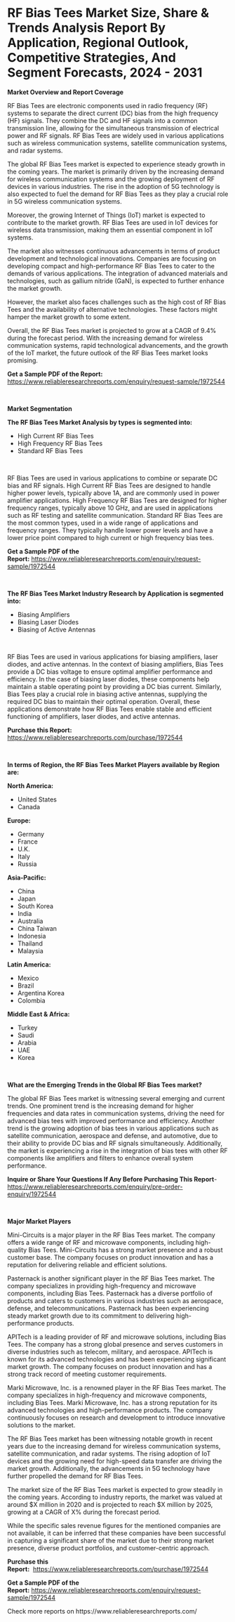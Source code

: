 <p><h1>RF Bias Tees Market Size, Share & Trends Analysis Report By Application, Regional Outlook, Competitive Strategies, And Segment Forecasts, 2024 - 2031</h1></p><p><strong>Market Overview and Report Coverage</strong></p>
<p><p>RF Bias Tees are electronic components used in radio frequency (RF) systems to separate the direct current (DC) bias from the high frequency (HF) signals. They combine the DC and HF signals into a common transmission line, allowing for the simultaneous transmission of electrical power and RF signals. RF Bias Tees are widely used in various applications such as wireless communication systems, satellite communication systems, and radar systems.</p><p>The global RF Bias Tees market is expected to experience steady growth in the coming years. The market is primarily driven by the increasing demand for wireless communication systems and the growing deployment of RF devices in various industries. The rise in the adoption of 5G technology is also expected to fuel the demand for RF Bias Tees as they play a crucial role in 5G wireless communication systems.</p><p>Moreover, the growing Internet of Things (IoT) market is expected to contribute to the market growth. RF Bias Tees are used in IoT devices for wireless data transmission, making them an essential component in IoT systems.</p><p>The market also witnesses continuous advancements in terms of product development and technological innovations. Companies are focusing on developing compact and high-performance RF Bias Tees to cater to the demands of various applications. The integration of advanced materials and technologies, such as gallium nitride (GaN), is expected to further enhance the market growth.</p><p>However, the market also faces challenges such as the high cost of RF Bias Tees and the availability of alternative technologies. These factors might hamper the market growth to some extent.</p><p>Overall, the RF Bias Tees market is projected to grow at a CAGR of 9.4% during the forecast period. With the increasing demand for wireless communication systems, rapid technological advancements, and the growth of the IoT market, the future outlook of the RF Bias Tees market looks promising.</p></p>
<p><strong>Get a Sample PDF of the Report:</strong> <a href="https://www.reliableresearchreports.com/enquiry/request-sample/1972544">https://www.reliableresearchreports.com/enquiry/request-sample/1972544</a></p>
<p>&nbsp;</p>
<p><strong>Market Segmentation</strong></p>
<p><strong>The RF Bias Tees Market Analysis by types is segmented into:</strong></p>
<p><ul><li>High Current RF Bias Tees</li><li>High Frequency RF Bias Tees</li><li>Standard RF Bias Tees</li></ul></p>
<p>&nbsp;</p>
<p><p>RF Bias Tees are used in various applications to combine or separate DC bias and RF signals. High Current RF Bias Tees are designed to handle higher power levels, typically above 1A, and are commonly used in power amplifier applications. High Frequency RF Bias Tees are designed for higher frequency ranges, typically above 10 GHz, and are used in applications such as RF testing and satellite communication. Standard RF Bias Tees are the most common types, used in a wide range of applications and frequency ranges. They typically handle lower power levels and have a lower price point compared to high current or high frequency bias tees.</p></p>
<p><strong>Get a Sample PDF of the Report:</strong>&nbsp;<a href="https://www.reliableresearchreports.com/enquiry/request-sample/1972544">https://www.reliableresearchreports.com/enquiry/request-sample/1972544</a></p>
<p>&nbsp;</p>
<p><strong>The RF Bias Tees Market Industry Research by Application is segmented into:</strong></p>
<p><ul><li>Biasing Amplifiers</li><li>Biasing Laser Diodes</li><li>Biasing of Active Antennas</li></ul></p>
<p>&nbsp;</p>
<p><p>RF Bias Tees are used in various applications for biasing amplifiers, laser diodes, and active antennas. In the context of biasing amplifiers, Bias Tees provide a DC bias voltage to ensure optimal amplifier performance and efficiency. In the case of biasing laser diodes, these components help maintain a stable operating point by providing a DC bias current. Similarly, Bias Tees play a crucial role in biasing active antennas, supplying the required DC bias to maintain their optimal operation. Overall, these applications demonstrate how RF Bias Tees enable stable and efficient functioning of amplifiers, laser diodes, and active antennas.</p></p>
<p><strong>Purchase this Report:</strong>&nbsp; <a href="https://www.reliableresearchreports.com/purchase/1972544">https://www.reliableresearchreports.com/purchase/1972544</a></p>
<p>&nbsp;</p>
<p><strong>In terms of Region, the RF Bias Tees Market Players available by Region are:</strong></p>
<p>
    <p> <strong> North America: </strong>
        <ul>
            <li>United States</li>
            <li>Canada</li>
        </ul>
        </p> 
    <p> <strong> Europe: </strong>
        <ul>
            <li>Germany</li>
            <li>France</li>
            <li>U.K.</li>
            <li>Italy</li>
            <li>Russia</li>
        </ul>
        </p> 
    <p> <strong> Asia-Pacific: </strong>
        <ul>
            <li>China</li>
            <li>Japan</li>
            <li>South Korea</li>
            <li>India</li>
            <li>Australia</li>
            <li>China Taiwan</li>
            <li>Indonesia</li>
            <li>Thailand</li>
            <li>Malaysia</li>
        </ul>
        </p> 
    <p> <strong> Latin America: </strong>
        <ul>
            <li>Mexico</li>
            <li>Brazil</li>
            <li>Argentina Korea</li>
            <li>Colombia</li>
        </ul>
        </p> 
    <p> <strong> Middle East & Africa: </strong>
        <ul>
            <li>Turkey</li>
            <li>Saudi</li>
            <li>Arabia</li>
            <li>UAE</li>
            <li>Korea</li>
        </ul>
    </p>
    </p>
<p>&nbsp;</p>
<p><strong>What are the Emerging Trends in the Global RF Bias Tees market?</strong></p>
<p><p>The global RF Bias Tees market is witnessing several emerging and current trends. One prominent trend is the increasing demand for higher frequencies and data rates in communication systems, driving the need for advanced bias tees with improved performance and efficiency. Another trend is the growing adoption of bias tees in various applications such as satellite communication, aerospace and defense, and automotive, due to their ability to provide DC bias and RF signals simultaneously. Additionally, the market is experiencing a rise in the integration of bias tees with other RF components like amplifiers and filters to enhance overall system performance.</p></p>
<p><strong>Inquire or Share Your Questions If Any Before Purchasing This Report</strong>- <a href="https://www.reliableresearchreports.com/enquiry/pre-order-enquiry/1972544">https://www.reliableresearchreports.com/enquiry/pre-order-enquiry/1972544</a></p>
<p>&nbsp;</p>
<p><strong>Major Market Players</strong></p>
<p><p>Mini-Circuits is a major player in the RF Bias Tees market. The company offers a wide range of RF and microwave components, including high-quality Bias Tees. Mini-Circuits has a strong market presence and a robust customer base. The company focuses on product innovation and has a reputation for delivering reliable and efficient solutions.</p><p>Pasternack is another significant player in the RF Bias Tees market. The company specializes in providing high-frequency and microwave components, including Bias Tees. Pasternack has a diverse portfolio of products and caters to customers in various industries such as aerospace, defense, and telecommunications. Pasternack has been experiencing steady market growth due to its commitment to delivering high-performance products.</p><p>APITech is a leading provider of RF and microwave solutions, including Bias Tees. The company has a strong global presence and serves customers in diverse industries such as telecom, military, and aerospace. APITech is known for its advanced technologies and has been experiencing significant market growth. The company focuses on product innovation and has a strong track record of meeting customer requirements.</p><p>Marki Microwave, Inc. is a renowned player in the RF Bias Tees market. The company specializes in high-frequency and microwave components, including Bias Tees. Marki Microwave, Inc. has a strong reputation for its advanced technologies and high-performance products. The company continuously focuses on research and development to introduce innovative solutions to the market.</p><p>The RF Bias Tees market has been witnessing notable growth in recent years due to the increasing demand for wireless communication systems, satellite communication, and radar systems. The rising adoption of IoT devices and the growing need for high-speed data transfer are driving the market growth. Additionally, the advancements in 5G technology have further propelled the demand for RF Bias Tees.</p><p>The market size of the RF Bias Tees market is expected to grow steadily in the coming years. According to industry reports, the market was valued at around $X million in 2020 and is projected to reach $X million by 2025, growing at a CAGR of X% during the forecast period.</p><p>While the specific sales revenue figures for the mentioned companies are not available, it can be inferred that these companies have been successful in capturing a significant share of the market due to their strong market presence, diverse product portfolios, and customer-centric approach.</p></p>
<p><strong>Purchase this Report:</strong>&nbsp;&nbsp;<a href="https://www.reliableresearchreports.com/purchase/1972544">https://www.reliableresearchreports.com/purchase/1972544</a></p>
<p></p>
<p><strong>Get a Sample PDF of the Report:</strong>&nbsp;<a href="https://www.reliableresearchreports.com/enquiry/request-sample/1972544">https://www.reliableresearchreports.com/enquiry/request-sample/1972544</a></p>
<p>Check more reports on https://www.reliableresearchreports.com/</p>